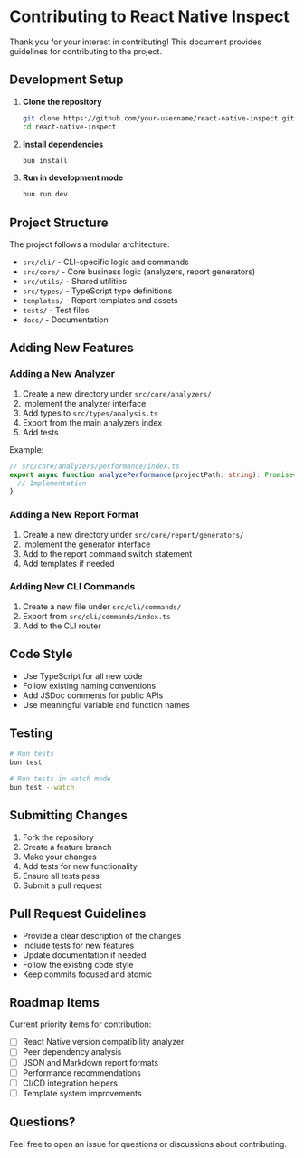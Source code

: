 # Contributing to React Native Inspect

Thank you for your interest in contributing! This document provides guidelines for contributing to the project.

## Development Setup

1. **Clone the repository**
   ```bash
   git clone https://github.com/your-username/react-native-inspect.git
   cd react-native-inspect
   ```

2. **Install dependencies**
   ```bash
   bun install
   ```

3. **Run in development mode**
   ```bash
   bun run dev
   ```

## Project Structure

The project follows a modular architecture:

- `src/cli/` - CLI-specific logic and commands
- `src/core/` - Core business logic (analyzers, report generators)
- `src/utils/` - Shared utilities
- `src/types/` - TypeScript type definitions
- `templates/` - Report templates and assets
- `tests/` - Test files
- `docs/` - Documentation

## Adding New Features

### Adding a New Analyzer

1. Create a new directory under `src/core/analyzers/`
2. Implement the analyzer interface
3. Add types to `src/types/analysis.ts`
4. Export from the main analyzers index
5. Add tests

Example:
```typescript
// src/core/analyzers/performance/index.ts
export async function analyzePerformance(projectPath: string): Promise<PerformanceAnalysisResult> {
  // Implementation
}
```

### Adding a New Report Format

1. Create a new directory under `src/core/report/generators/`
2. Implement the generator interface
3. Add to the report command switch statement
4. Add templates if needed

### Adding New CLI Commands

1. Create a new file under `src/cli/commands/`
2. Export from `src/cli/commands/index.ts`
3. Add to the CLI router

## Code Style

- Use TypeScript for all new code
- Follow existing naming conventions
- Add JSDoc comments for public APIs
- Use meaningful variable and function names

## Testing

```bash
# Run tests
bun test

# Run tests in watch mode
bun test --watch
```

## Submitting Changes

1. Fork the repository
2. Create a feature branch
3. Make your changes
4. Add tests for new functionality
5. Ensure all tests pass
6. Submit a pull request

## Pull Request Guidelines

- Provide a clear description of the changes
- Include tests for new features
- Update documentation if needed
- Follow the existing code style
- Keep commits focused and atomic

## Roadmap Items

Current priority items for contribution:

- [ ] React Native version compatibility analyzer
- [ ] Peer dependency analysis
- [ ] JSON and Markdown report formats
- [ ] Performance recommendations
- [ ] CI/CD integration helpers
- [ ] Template system improvements

## Questions?

Feel free to open an issue for questions or discussions about contributing. 